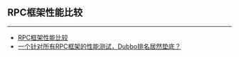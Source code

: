 ## RPC框架性能比较

---

* [RPC框架性能比较](http://mp.weixin.qq.com/s/iw9-UaZZl3gCqKAw2Mxz6A)
* [一个针对所有RPC框架的性能测试，Dubbo排名居然垫底？](https://mp.weixin.qq.com/s/TTcQJM9s5OhyY7dmpJlcfQ)
